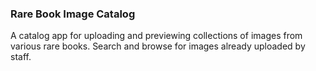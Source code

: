 ### Rare Book Image Catalog

A catalog app for uploading and previewing collections of images from various rare books. Search and browse for images already uploaded by staff.
